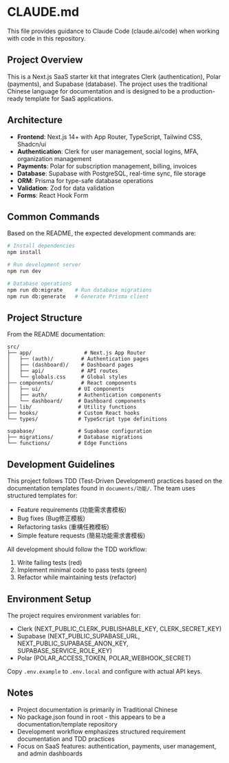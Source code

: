# CLAUDE.md

This file provides guidance to Claude Code (claude.ai/code) when working with code in this repository.

## Project Overview

This is a Next.js SaaS starter kit that integrates Clerk (authentication), Polar (payments), and Supabase (database). The project uses the traditional Chinese language for documentation and is designed to be a production-ready template for SaaS applications.

## Architecture

- **Frontend**: Next.js 14+ with App Router, TypeScript, Tailwind CSS, Shadcn/ui
- **Authentication**: Clerk for user management, social logins, MFA, organization management
- **Payments**: Polar for subscription management, billing, invoices
- **Database**: Supabase with PostgreSQL, real-time sync, file storage
- **ORM**: Prisma for type-safe database operations
- **Validation**: Zod for data validation
- **Forms**: React Hook Form

## Common Commands

Based on the README, the expected development commands are:

```bash
# Install dependencies
npm install

# Run development server
npm run dev

# Database operations
npm run db:migrate    # Run database migrations
npm run db:generate   # Generate Prisma client
```

## Project Structure

From the README documentation:
```
src/
├── app/                 # Next.js App Router
│   ├── (auth)/         # Authentication pages
│   ├── (dashboard)/    # Dashboard pages
│   ├── api/            # API routes
│   └── globals.css     # Global styles
├── components/         # React components
│   ├── ui/            # UI components
│   ├── auth/          # Authentication components
│   └── dashboard/     # Dashboard components
├── lib/               # Utility functions
├── hooks/             # Custom React hooks
└── types/             # TypeScript type definitions

supabase/              # Supabase configuration
├── migrations/        # Database migrations
└── functions/         # Edge Functions
```

## Development Guidelines

This project follows TDD (Test-Driven Development) practices based on the documentation templates found in `documents/功能/`. The team uses structured templates for:

- Feature requirements (功能需求書模板)
- Bug fixes (Bug修正模板)
- Refactoring tasks (重構任務模板)
- Simple feature requests (簡易功能需求書模板)

All development should follow the TDD workflow:
1. Write failing tests (red)
2. Implement minimal code to pass tests (green)
3. Refactor while maintaining tests (refactor)

## Environment Setup

The project requires environment variables for:
- Clerk (NEXT_PUBLIC_CLERK_PUBLISHABLE_KEY, CLERK_SECRET_KEY)
- Supabase (NEXT_PUBLIC_SUPABASE_URL, NEXT_PUBLIC_SUPABASE_ANON_KEY, SUPABASE_SERVICE_ROLE_KEY)
- Polar (POLAR_ACCESS_TOKEN, POLAR_WEBHOOK_SECRET)

Copy `.env.example` to `.env.local` and configure with actual API keys.

## Notes

- Project documentation is primarily in Traditional Chinese
- No package.json found in root - this appears to be a documentation/template repository
- Development workflow emphasizes structured requirement documentation and TDD practices
- Focus on SaaS features: authentication, payments, user management, and admin dashboards
